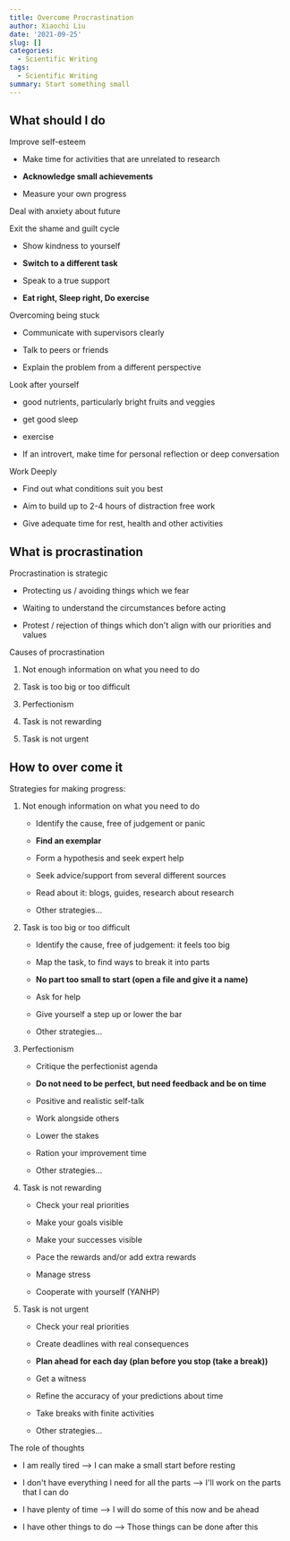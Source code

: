 ```yaml
---
title: Overcome Procrastination
author: Xiaochi Liu
date: '2021-09-25'
slug: []
categories:
  - Scientific Writing
tags:
  - Scientific Writing
summary: Start something small
---
```


## What should I do

Improve self-esteem
* Make time for activities that are unrelated to research

* **Acknowledge small achievements**

* Measure your own progress



Deal with anxiety about future


Exit the shame and guilt cycle
* Show kindness to yourself

* **Switch to a different task**

* Speak to a true support

* **Eat right, Sleep right, Do exercise**



Overcoming being stuck
* Communicate with supervisors clearly

* Talk to peers or friends

* Explain the problem from a different perspective



Look after yourself
* good nutrients, particularly bright fruits and veggies

* get good sleep

* exercise

* If an introvert, make time for personal reflection or deep conversation


Work Deeply
* Find out what conditions suit you best

* Aim to build up to 2-4 hours of distraction free work

* Give adequate time for rest, health and other activities



## What is procrastination

Procrastination is strategic
* Protecting us / avoiding things which we fear

* Waiting to understand the circumstances before acting

* Protest / rejection of things which don't align with our priorities and values




Causes of procrastination
1. Not enough information on what you need to do

2. Task is too big or too difficult

3. Perfectionism

4. Task is not rewarding

5. Task is not urgent


## How to over come it

Strategies for making progress:

1. Not enough information on what you need to do
    - Identify the cause, free of judgement or panic
    
    - **Find an exemplar**
    
    - Form a hypothesis and seek expert help
    
    - Seek advice/support from several different sources
    
    - Read about it: blogs, guides, research about research
    
    - Other strategies...

2. Task is too big or too difficult
    - Identify the cause, free of judgement: it feels too big
    
    - Map the task, to find ways to break it into parts
    
    - **No part too small to start (open a file and give it a name)**
    
    - Ask for help
    
    - Give yourself a step up or lower the bar
    
    - Other strategies...
    
3. Perfectionism
    - Critique the perfectionist agenda
    
    - **Do not need to be perfect, but need feedback and be on time**
    
    - Positive and realistic self-talk
    
    - Work alongside others
    
    - Lower the stakes
    
    - Ration your improvement time
    
    - Other strategies...

4. Task is not rewarding
    - Check your real priorities
    
    - Make your goals visible
    
    - Make your successes visible
    
    - Pace the rewards and/or add extra rewards
    
    - Manage stress
    
    - Cooperate with yourself (YANHP)
  
5. Task is not urgent
    - Check your real priorities
    
    - Create deadlines with real consequences
    
    - **Plan ahead for each day (plan before you stop (take a break))**
    
    - Get a witness
    
    - Refine the accuracy of your predictions about time
    
    - Take breaks with finite activities
    
    - Other strategies...


The role of thoughts
* I am really tired --> I can make a small start before resting

* I don't have everything I need for all the parts --> I'll work on the parts that I can do

* I have plenty of time --> I will do some of this now and be ahead

* I have other things to do --> Those things can be done after this
